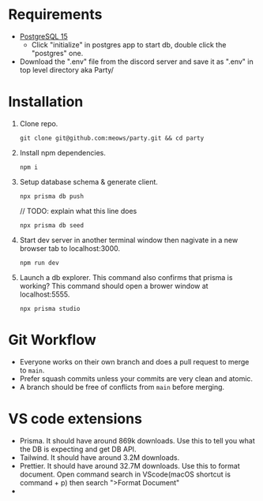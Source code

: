 # Requirements

- <a href="https://postgresapp.com/downloads.html">PostgreSQL 15</a>
   - Click "initialize" in postgres app to start db, double click the "postgres" one.
- Download the ".env" file from the discord server and save it as ".env" in top level directory aka Party/

# Installation

1. Clone repo.

   ```
   git clone git@github.com:meows/party.git && cd party
   ```

2. Install npm dependencies.

   ```
   npm i
   ```

3. Setup database schema & generate client.
   ```
   npx prisma db push
   ```

   // TODO: explain what this line does
   ```
   npx prisma db seed
   ```

4. Start dev server in another terminal window then nagivate in a new browser tab to localhost:3000.

   ```
   npm run dev
   ```

5. Launch a db explorer. This command also confirms that prisma is working? This command should open a brower window at localhost:5555.
   ```
   npx prisma studio
   ```

# Git Workflow

- Everyone works on their own branch and does a pull request to merge to `main`.
- Prefer squash commits unless your commits are very clean and atomic.
- A branch should be free of conflicts from `main` before merging.

# VS code extensions

- Prisma. It should have around 869k downloads. Use this to tell you what the DB is expecting and get DB API.
- Tailwind. It should have around 3.2M downloads.
- Prettier. It should have around 32.7M downloads. Use this to format document. Open command search in VScode(macOS shortcut is command + p) then search ">Format Document"
- 